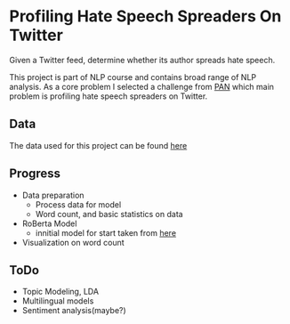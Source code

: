 # Profiling Hate Speech Spreaders On Twitter
Given a Twitter feed, determine whether its author spreads hate speech.

This project is part of NLP course and contains broad range of NLP analysis. As a core problem I selected a challenge from [PAN](https://pan.webis.de/clef21/pan21-web/author-profiling.html) which main problem is profiling hate speech spreaders on Twitter.

## Data
The data used for this project can be found [here](https://zenodo.org/record/4603578)

## Progress 

* Data preparation
  * Process data for model
  * Word count, and basic statistics on data
* RoBerta Model
  * innitial model for start taken from [here](https://www.kaggle.com/jaskaransingh/fake-news-classification-bert-roberta)
* Visualization on word count

## ToDo
* Topic Modeling, LDA
* Multilingual models
* Sentiment analysis(maybe?)
